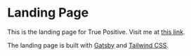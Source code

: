 # Landing Page

This is the landing page for True Positive. Visit me at [this link](https://truepositive.app).

The landing page is built with [Gatsby](https://www.gatsbyjs.org/) and
[Tailwind CSS](https://tailwindcss.com/).